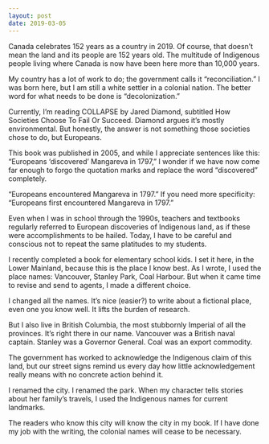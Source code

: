 ```yaml
---
layout: post
date: 2019-03-05
---
```


Canada celebrates 152 years as a country in 2019. Of course, that doesn’t mean the land and its people are 152 years old. The multitude of Indigenous people living where Canada is now have been here more than 10,000 years.

My country has a lot of work to do; the government calls it “reconciliation.” I was born here, but I am still a white settler in a colonial nation. The better word for what needs to be done is “decolonization.”

Currently, I’m reading COLLAPSE by Jared Diamond, subtitled How Societies Choose To Fail Or Succeed. Diamond argues it’s mostly environmental. But honestly, the answer is not something those societies chose to do, but Europeans. 

This book was published in 2005, and while I appreciate sentences like this: “Europeans ‘discovered’ Mangareva in 1797,” I wonder if we have now come far enough to forgo the quotation marks and replace the word “discovered” completely. 

“Europeans encountered Mangareva in 1797.” If you need more specificity: “Europeans first encountered Mangareva in 1797.” 

Even when I was in school through the 1990s, teachers and textbooks regularly referred to European discoveries of Indigenous land, as if these were accomplishments to be hailed. Today, I have to be careful and conscious not to repeat the same platitudes to my students. 

I recently completed a book for elementary school kids. I set it here, in the Lower Mainland, because this is the place I know best. As I wrote, I used the place names: Vancouver, Stanley Park, Coal Harbour. But when it came time to revise and send to agents, I made a different choice. 

I changed all the names. It’s nice (easier?) to write about a fictional place, even one you know well. It lifts the burden of research. 

But I also live in British Columbia, the most stubbornly Imperial of all the provinces. It’s right there in our name. Vancouver was a British naval captain. Stanley was a Governor General. Coal was an export commodity. 

The government has worked to acknowledge the Indigenous claim of this land, but our street signs remind us every day how little acknowledgement really means with no concrete action behind it. 

I renamed the city. I renamed the park. When my character tells stories about her family’s travels, I used the Indigenous names for current landmarks.

The readers who know this city will know the city in my book. If I have done my job with the writing, the colonial names will cease to be necessary. 
